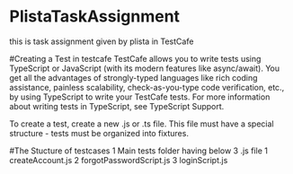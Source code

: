 # PlistaTaskAssignment
this is task assignment given by plista in TestCafe

#Creating a Test in testcafe
TestCafe allows you to write tests using TypeScript or JavaScript (with its modern features like async/await). You get all the advantages of strongly-typed languages like rich coding assistance, painless scalability, check-as-you-type code verification, etc., by using TypeScript to write your TestCafe tests. For more information about writing tests in TypeScript, see TypeScript Support.

To create a test, create a new .js or .ts file. This file must have a special structure - tests must be organized into fixtures.

#The Stucture of testcases
1 Main tests folder having below 3 .js file
1 createAccount.js
2 forgotPasswordScript.js
3 loginScript.js
